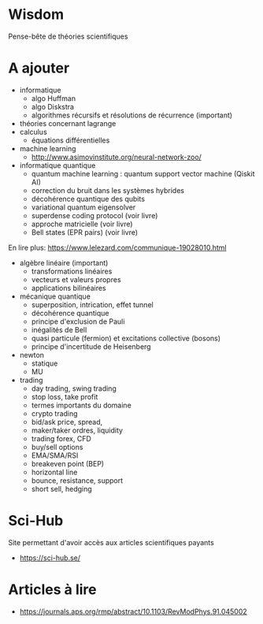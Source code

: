 # Wisdom
Pense-bête de théories scientifiques

# A ajouter 
- informatique
  - algo Huffman
  - algo Diskstra
  - algorithmes récursifs et résolutions de récurrence (important)
- théories concernant lagrange
- calculus
  - équations différentielles
- machine learning
  - http://www.asimovinstitute.org/neural-network-zoo/
- informatique quantique
  - quantum machine learning : quantum support vector machine (Qiskit AI)
  - correction du bruit dans les systèmes hybrides
  - décohérence quantique des qubits
  - variational quantum eigensolver
  - superdense coding protocol (voir livre)
  - approche matricielle (voir livre)
  - Bell states (EPR pairs) (voir livre)

En lire plus: https://www.lelezard.com/communique-19028010.html
- algèbre linéaire (important)
  - transformations linéaires
  - vecteurs et valeurs propres
  - applications bilinéaires
- mécanique quantique
  - superposition, intrication, effet tunnel 
  - décohérence quantique
  - principe d'exclusion de Pauli
  - inégalités de Bell
  - quasi particule (fermion) et excitations collective (bosons) 
  - principe d'incertitude de Heisenberg
- newton 
  - statique
  - MU
- trading
  - day trading, swing trading
  - stop loss, take profit
  - termes importants du domaine
  - crypto trading
  - bid/ask price, spread, 
  - maker/taker ordres, liquidity
  - trading forex, CFD
  - buy/sell options
  - EMA/SMA/RSI
  - breakeven point (BEP)
  - horizontal line
  - bounce, resistance, support
  - short sell, hedging

# Sci-Hub 
Site permettant d'avoir accès aux articles scientifiques payants 
- https://sci-hub.se/

# Articles à lire
- https://journals.aps.org/rmp/abstract/10.1103/RevModPhys.91.045002
